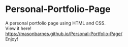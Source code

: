# Personal-Portfolio-Page
A personal portfolio page using HTML and CSS.<br>
View it here!<br>
https://masonbarnes.github.io/Personal-Portfolio-Page/<br>
Enjoy!
